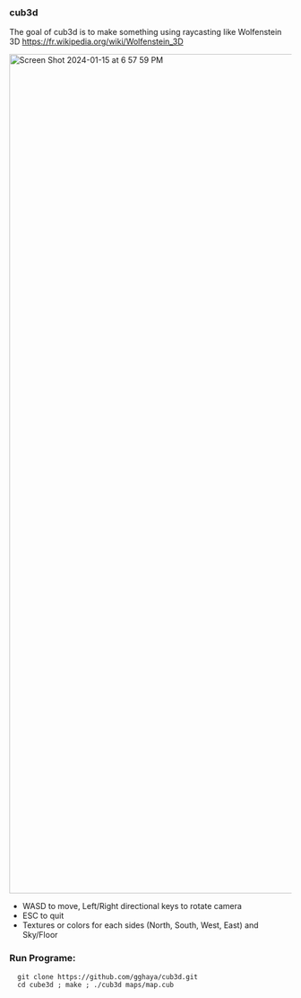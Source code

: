 ### cub3d
The goal of cub3d is to make something using raycasting like Wolfenstein 3D https://fr.wikipedia.org/wiki/Wolfenstein_3D



<img width="1495" alt="Screen Shot 2024-01-15 at 6 57 59 PM" src="https://github.com/gghaya/cub3d/assets/100490192/62f9b09f-da6a-47dc-b237-723f5f8b85e7">















- WASD to move, Left/Right directional keys to rotate camera
- ESC to quit
- Textures or colors for each sides (North, South, West, East) and Sky/Floor


### Run Programe:
```
  git clone https://github.com/gghaya/cub3d.git
  cd cube3d ; make ; ./cub3d maps/map.cub
```
